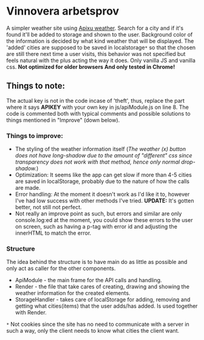 # Vinnovera arbetsprov
A simpler weather site using [Apixu weather](https://www.apixu.com/). Search for a city and if it's found it'll be added to storage and shown to the user. Background color of the information is decided by what kind weather that will be displayed.
The 'added' cities are supposed to be saved in localstorage`*` so that the chosen are still there next time a user visits, this behavior was not specified but feels natural with the plus acting the way it does. Only vanilla JS and vanilla css.
**Not optimized for older browsers And only tested in Chrome!**

## Things to note:
The actual key is not in the code incase of 'theft', thus, replace the part where it says **APIKEY**
with your own key in js/apiModule.js on line 8.
The code is commented both with typical comments and possible solutions to things mentioned in "Improve" (down below).

### Things to improve:
* The styling of the weather information itself (_The weather (x) button does not have long-shadow due to the amount of "different" css since transparency does not work with that method, hence only normal drop-shadow._)
* Optimization: It seems like the app can get slow if more than 4-5 cities are saved in localStorage, probably due to the nature of how the calls are made.
* Error handling: At the moment it doesn't work as I'd like it to, however I've had low success with other methods I've tried. **UPDATE:** It's gotten better, not still not perfect.
* Not really an improve point as such, but errors and similar are only console.log:ed at the moment, you could show these errors to the user on screen, such as having a p-tag with error id and adjusting the innerHTML to match the error.

### Structure
The idea behind the structure is to have main do as little as possible and only act as caller for the other components.
* ApiModule - the main frame for the API calls and handling.
* Render - the file that take cares of creating, drawing and showing the weather information for the created elements.
* StorageHandler - takes care of localStorage for adding, removing and getting what cities(items) that the user adds/has added. Is used together with Render.

`*` Not cookies since the site has no need to communicate with a server in such a way, only the client needs to know what cities the client want.
